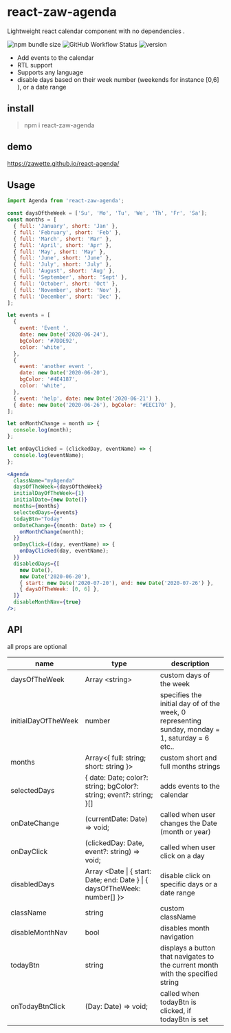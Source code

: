 # react-zaw-agenda

Lightweight react calendar component with no dependencies .

![npm bundle size](https://img.shields.io/bundlephobia/minzip/react-zaw-agenda)
![GitHub Workflow Status](https://img.shields.io/github/workflow/status/zawette/react-agenda/CI)
![version](https://img.shields.io/npm/v/react-zaw-agenda)

- Add events to the calendar
- RTL support
- Supports any language
- disable days based on their week number (weekends for instance \[0,6] ), or a date range

## install

> npm i react-zaw-agenda

## demo

https://zawette.github.io/react-agenda/

## Usage

```jsx
import Agenda from 'react-zaw-agenda';

const daysOftheWeek = ['Su', 'Mo', 'Tu', 'We', 'Th', 'Fr', 'Sa'];
const months = [
  { full: 'January', short: 'Jan' },
  { full: 'February', short: 'Feb' },
  { full: 'March', short: 'Mar' },
  { full: 'April', short: 'Apr' },
  { full: 'May', short: 'May' },
  { full: 'June', short: 'June' },
  { full: 'July', short: 'July' },
  { full: 'August', short: 'Aug' },
  { full: 'September', short: 'Sept' },
  { full: 'October', short: 'Oct' },
  { full: 'November', short: 'Nov' },
  { full: 'December', short: 'Dec' },
];

let events = [
  {
    event: 'Event ',
    date: new Date('2020-06-24'),
    bgColor: '#7DDE92',
    color: 'white',
  },
  {
    event: 'another event ',
    date: new Date('2020-06-20'),
    bgColor: '#4E4187',
    color: 'white',
  },
  { event: 'help', date: new Date('2020-06-21') },
  { date: new Date('2020-06-26'), bgColor: '#EEC170' },
];

let onMonthChange = month => {
  console.log(month);
};

let onDayClicked = (clickedDay, eventName) => {
  console.log(eventName);
};

<Agenda
  className="myAgenda"
  daysOfTheWeek={daysOftheWeek}
  initialDayOfTheWeek={1}
  initialDate={new Date()}
  months={months}
  selectedDays={events}
  todayBtn="Today"
  onDateChange={(month: Date) => {
    onMonthChange(month);
  }}
  onDayClick={(day, eventName) => {
    onDayClicked(day, eventName);
  }}
  disabledDays={[
    new Date(),
    new Date('2020-06-20'),
    { start: new Date('2020-07-20'), end: new Date('2020-07-26') },
    { daysOfTheWeek: [0, 6] },
  ]}
  disableMonthNav={true}
/>;
```

## API

all props are optional

| name                | type                                                                       | description                                                                                     |
| ------------------- | -------------------------------------------------------------------------- | ----------------------------------------------------------------------------------------------- |
| daysOfTheWeek       | Array \<string>                                                            | custom days of the week                                                                         |
| initialDayOfTheWeek | number                                                                     | specifies the initial day of of the week, 0 representing sunday, monday = 1, saturday = 6 etc.. |
| months              | Array<{ full: string; short: string }>                                     | custom short and full months strings                                                            |
| selectedDays        | { date: Date; color?: string; bgColor?: string; event?: string; }[]        | adds events to the calendar                                                                     |
| onDateChange        | (currentDate: Date) => void;                                               | called when user changes the Date (month or year)                                               |
| onDayClick          | (clickedDay: Date, event?: string) => void;                                | called when user click on a day                                                                 |
| disabledDays        | Array \<Date \| { start: Date; end: Date } \| { daysOfTheWeek: number[] }> | disable click on specific days or a date range                                                  |
| className           | string                                                                     | custom className                                                                                |
| disableMonthNav     | bool                                                                       | disables month navigation                                                                       |
| todayBtn            | string                                                                     | displays a button that navigates to the current month with the specified string                 |
| onTodayBtnClick     | (Day: Date) => void;                                                       | called when todayBtn is clicked, if todayBtn is set                                             |
